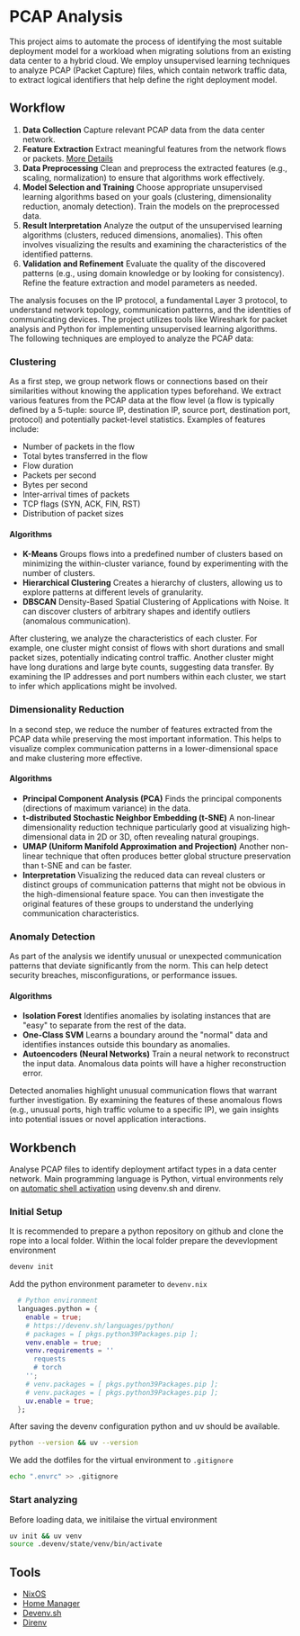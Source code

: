 # PCAP Analysis

This project aims to automate the process of identifying the most suitable deployment model for a workload when migrating solutions from an existing data center to a hybrid cloud. We employ unsupervised learning techniques to analyze PCAP (Packet Capture) files, which contain network traffic data, to extract logical identifiers that help define the right deployment model.

## Workflow

1. **Data Collection** Capture relevant PCAP data from the data center network.
2. **Feature Extraction** Extract meaningful features from the network flows or packets. [More Details](https://github.com/torstenboettjer/pcap-analysis/blob/main/docs/physical_topology.md)
3. **Data Preprocessing** Clean and preprocess the extracted features (e.g., scaling, normalization) to ensure that algorithms work effectively.
4. **Model Selection and Training** Choose appropriate unsupervised learning algorithms based on your goals (clustering, dimensionality reduction, anomaly detection). Train the models on the preprocessed data.
5. **Result Interpretation** Analyze the output of the unsupervised learning algorithms (clusters, reduced dimensions, anomalies). This often involves visualizing the results and examining the characteristics of the identified patterns.
6. **Validation and Refinement** Evaluate the quality of the discovered patterns (e.g., using domain knowledge or by looking for consistency). Refine the feature extraction and model parameters as needed.

The analysis focuses on the IP protocol, a fundamental Layer 3 protocol, to understand network topology, communication patterns, and the identities of communicating devices. The project utilizes tools like Wireshark for packet analysis and Python for implementing unsupervised learning algorithms. The following techniques are employed to analyze the PCAP data:

### Clustering

As a first step, we group network flows or connections based on their similarities without knowing the application types beforehand. We extract various features from the PCAP data at the flow level (a flow is typically defined by a 5-tuple: source IP, destination IP, source port, destination port, protocol) and potentially packet-level statistics. Examples of features include:
* Number of packets in the flow
* Total bytes transferred in the flow
* Flow duration
* Packets per second
* Bytes per second
* Inter-arrival times of packets
* TCP flags (SYN, ACK, FIN, RST)  
* Distribution of packet sizes

#### Algorithms
* **K-Means** Groups flows into a predefined number of clusters based on minimizing the within-cluster variance, found by experimenting with the number of clusters.
* **Hierarchical Clustering** Creates a hierarchy of clusters, allowing us to explore patterns at different levels of granularity.
* **DBSCAN** Density-Based Spatial Clustering of Applications with Noise. It can discover clusters of arbitrary shapes and identify outliers (anomalous communication).

After clustering, we analyze the characteristics of each cluster. For example, one cluster might consist of flows with short durations and small packet sizes, potentially indicating control traffic. Another cluster might have long durations and large byte counts, suggesting data transfer. By examining the IP addresses and port numbers within each cluster, we start to infer which applications might be involved.

### Dimensionality Reduction

In a second step, we reduce the number of features extracted from the PCAP data while preserving the most important information. This helps to visualize complex communication patterns in a lower-dimensional space and make clustering more effective.

#### Algorithms
* **Principal Component Analysis (PCA)** Finds the principal components (directions of maximum variance) in the data.
* **t-distributed Stochastic Neighbor Embedding (t-SNE)** A non-linear dimensionality reduction technique particularly good at visualizing high-dimensional data in 2D or 3D, often revealing natural groupings.
* **UMAP (Uniform Manifold Approximation and Projection)** Another non-linear technique that often produces better global structure preservation than t-SNE and can be faster.
* **Interpretation** Visualizing the reduced data can reveal clusters or distinct groups of communication patterns that might not be obvious in the high-dimensional feature space. You can then investigate the original features of these groups to understand the underlying communication characteristics.  

### Anomaly Detection

As part of the analysis we identify unusual or unexpected communication patterns that deviate significantly from the norm. This can help detect security breaches, misconfigurations, or performance issues.

#### Algorithms
* **Isolation Forest** Identifies anomalies by isolating instances that are "easy" to separate from the rest of the data.
* **One-Class SVM** Learns a boundary around the "normal" data and identifies instances outside this boundary as anomalies.
* **Autoencoders (Neural Networks)** Train a neural network to reconstruct the input data. Anomalous data points will have a higher reconstruction error.

Detected anomalies highlight unusual communication flows that warrant further investigation. By examining the features of these anomalous flows (e.g., unusual ports, high traffic volume to a specific IP), we gain insights into potential issues or novel application interactions.  

## Workbench
Analyse PCAP files to identify deployment artifact types in a data center network. Main programming language is Python, virtual environments rely on [automatic shell activation](https://devenv.sh/automatic-shell-activation/) using devenv.sh and direnv.

### Initial Setup

It is recommended to prepare a python repository on github and clone the rope into a local folder. Within the local folder prepare the devevlopment environment

```sh
devenv init
```

Add the python environment parameter to `devenv.nix`

```nix
  # Python environment
  languages.python = {
    enable = true;
    # https://devenv.sh/languages/python/
    # packages = [ pkgs.python39Packages.pip ];
    venv.enable = true;
    venv.requirements = ''
      requests
      # torch
    '';
    # venv.packages = [ pkgs.python39Packages.pip ];
    # venv.packages = [ pkgs.python39Packages.pip ];
    uv.enable = true;
  };
```

After saving the devenv configuration python and uv should be available.

```sh
python --version && uv --version
```

We add the dotfiles for the virtual environment to `.gitignore`

```sh
echo ".envrc" >> .gitignore
```

### Start analyzing

Before loading data, we initilaise the virtual environment

```sh
uv init && uv venv
source .devenv/state/venv/bin/activate
```

## Tools

* [NixOS](https://nixos.org/)
* [Home Manager](https://nix-community.github.io/home-manager/)
* [Devenv.sh](https://devenv.sh/)
* [Direnv](https://direnv.net/)

